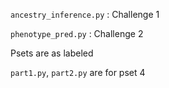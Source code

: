 `ancestry_inference.py` : Challenge 1

`phenotype_pred.py` : Challenge 2

Psets are as labeled

`part1.py`, `part2.py` are for pset 4
